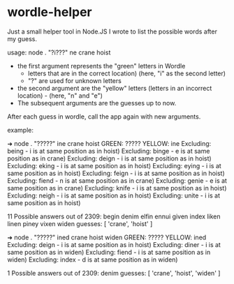 # wordle-helper

Just a small helper tool in Node.JS I wrote to list the possible words after my guess.

usage:  node . "?i???" ne crane hoist
- the first argument represents the "green" letters in Wordle 
    - letters that are in the correct location) (here, "i" as the second letter)
    - "?" are used for unknown letters
- the second argument are the "yellow" letters (letters in an incorrect location) - (here, "n" and "e")
- The subsequent arguments are the guesses up to now.

After each guess in wordle, call the app again with new arguments.

example:


➜ node . "?????" ine crane hoist
GREEN: ????? YELLOW: ine
Excluding: being - i is at same position as in hoist)
Excluding: binge - e is at same position as in crane)
Excluding: deign - i is at same position as in hoist)
Excluding: eking - i is at same position as in hoist)
Excluding: eying - i is at same position as in hoist)
Excluding: feign - i is at same position as in hoist)
Excluding: fiend - n is at same position as in crane)
Excluding: genie - e is at same position as in crane)
Excluding: knife - i is at same position as in hoist)
Excluding: neigh - i is at same position as in hoist)
Excluding: unite - i is at same position as in hoist)

11 Possible answers out of 2309:
begin   denim   elfin   ennui   given   index   liken   linen   piney vixen    widen
guesses: [ 'crane', 'hoist' ]

➜ node . "?????" ined crane hoist widen
GREEN: ????? YELLOW: ined
Excluding: deign - i is at same position as in hoist)
Excluding: diner - i is at same position as in widen)
Excluding: fiend - i is at same position as in widen)
Excluding: index - d is at same position as in widen)

1 Possible answers out of 2309:
denim
guesses: [ 'crane', 'hoist', 'widen' ]
